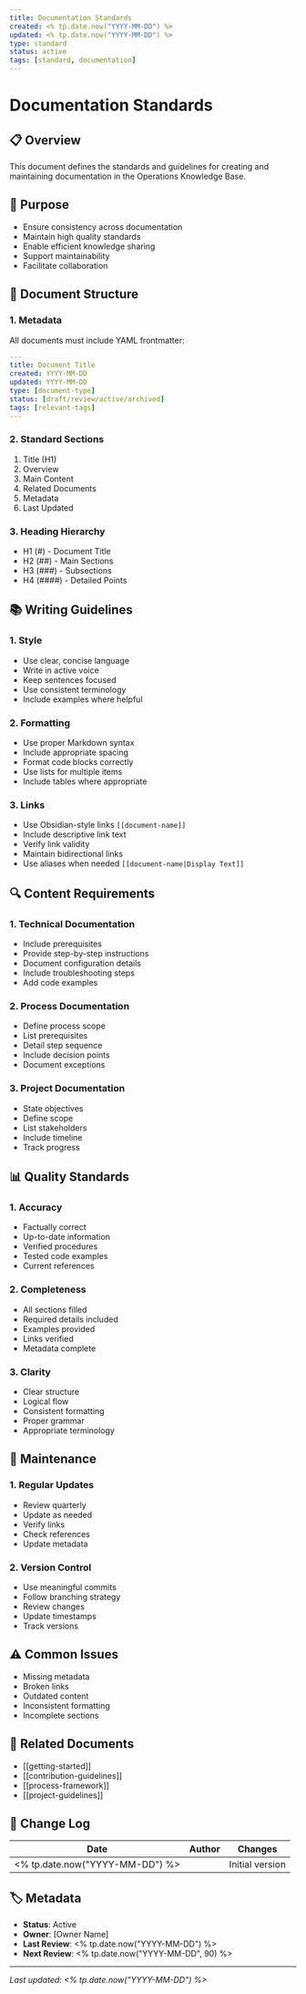 ```yaml
---
title: Documentation Standards
created: <% tp.date.now("YYYY-MM-DD") %>
updated: <% tp.date.now("YYYY-MM-DD") %>
type: standard
status: active
tags: [standard, documentation]
---
```


# Documentation Standards

## 📋 Overview
This document defines the standards and guidelines for creating and maintaining documentation in the Operations Knowledge Base.

## 🎯 Purpose
- Ensure consistency across documentation
- Maintain high quality standards
- Enable efficient knowledge sharing
- Support maintainability
- Facilitate collaboration

## 📝 Document Structure

### 1. Metadata
All documents must include YAML frontmatter:
```yaml
---
title: Document Title
created: YYYY-MM-DD
updated: YYYY-MM-DD
type: [document-type]
status: [draft/review/active/archived]
tags: [relevant-tags]
---
```

### 2. Standard Sections
1. Title (H1)
2. Overview
3. Main Content
4. Related Documents
5. Metadata
6. Last Updated

### 3. Heading Hierarchy
- H1 (#) - Document Title
- H2 (##) - Main Sections
- H3 (###) - Subsections
- H4 (####) - Detailed Points

## 📚 Writing Guidelines

### 1. Style
- Use clear, concise language
- Write in active voice
- Keep sentences focused
- Use consistent terminology
- Include examples where helpful

### 2. Formatting
- Use proper Markdown syntax
- Include appropriate spacing
- Format code blocks correctly
- Use lists for multiple items
- Include tables where appropriate

### 3. Links
- Use Obsidian-style links `[[document-name]]`
- Include descriptive link text
- Verify link validity
- Maintain bidirectional links
- Use aliases when needed `[[document-name|Display Text]]`

## 🔍 Content Requirements

### 1. Technical Documentation
- Include prerequisites
- Provide step-by-step instructions
- Document configuration details
- Include troubleshooting steps
- Add code examples

### 2. Process Documentation
- Define process scope
- List prerequisites
- Detail step sequence
- Include decision points
- Document exceptions

### 3. Project Documentation
- State objectives
- Define scope
- List stakeholders
- Include timeline
- Track progress

## 📊 Quality Standards

### 1. Accuracy
- Factually correct
- Up-to-date information
- Verified procedures
- Tested code examples
- Current references

### 2. Completeness
- All sections filled
- Required details included
- Examples provided
- Links verified
- Metadata complete

### 3. Clarity
- Clear structure
- Logical flow
- Consistent formatting
- Proper grammar
- Appropriate terminology

## 🔄 Maintenance

### 1. Regular Updates
- Review quarterly
- Update as needed
- Verify links
- Check references
- Update metadata

### 2. Version Control
- Use meaningful commits
- Follow branching strategy
- Review changes
- Update timestamps
- Track versions

## ⚠️ Common Issues
- Missing metadata
- Broken links
- Outdated content
- Inconsistent formatting
- Incomplete sections

## 🔗 Related Documents
- [[getting-started]]
- [[contribution-guidelines]]
- [[process-framework]]
- [[project-guidelines]]

## 📝 Change Log
| Date | Author | Changes |
|------|--------|---------|
| <% tp.date.now("YYYY-MM-DD") %> | | Initial version |

## 🏷️ Metadata
- **Status**: Active
- **Owner**: [Owner Name]
- **Last Review**: <% tp.date.now("YYYY-MM-DD") %>
- **Next Review**: <% tp.date.now("YYYY-MM-DD", 90) %>

---
*Last updated: <% tp.date.now("YYYY-MM-DD") %>* 